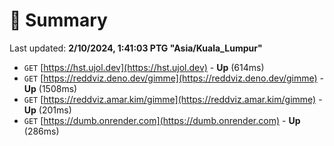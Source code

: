 # 📖 Summary
Last updated: **2/10/2024, 1:41:03 PTG "Asia/Kuala_Lumpur"**

- `GET` [https://hst.ujol.dev](https://hst.ujol.dev) - **Up** (614ms)
- `GET` [https://reddviz.deno.dev/gimme](https://reddviz.deno.dev/gimme) - **Up** (1508ms)
- `GET` [https://reddviz.amar.kim/gimme](https://reddviz.amar.kim/gimme) - **Up** (201ms)
- `GET` [https://dumb.onrender.com](https://dumb.onrender.com) - **Up** (286ms)
